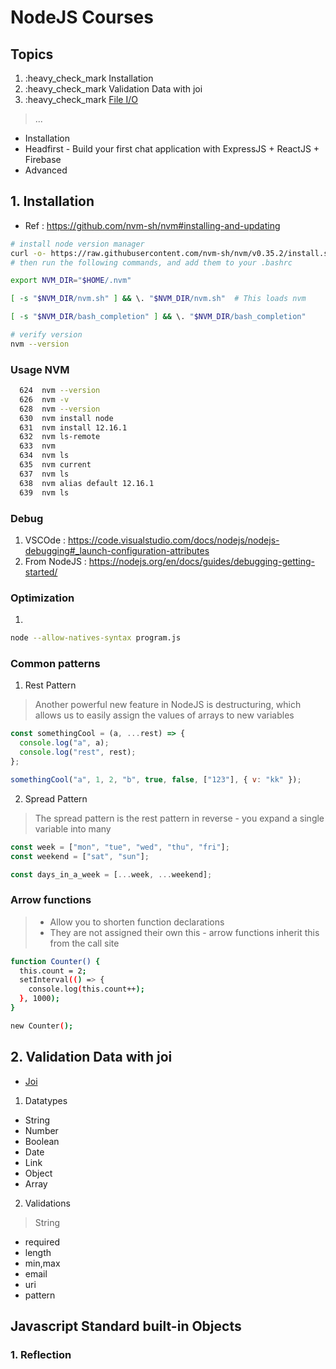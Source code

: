 # NodeJS Courses

## Topics

1. :heavy_check_mark Installation
2. :heavy_check_mark Validation Data with joi
3. :heavy_check_mark [File I/O](./file/README.md)

> ...

- Installation
- Headfirst - Build your first chat application with ExpressJS + ReactJS + Firebase
- Advanced

## 1. Installation

- Ref : https://github.com/nvm-sh/nvm#installing-and-updating

```bash
# install node version manager
curl -o- https://raw.githubusercontent.com/nvm-sh/nvm/v0.35.2/install.sh | bash
# then run the following commands, and add them to your .bashrc

export NVM_DIR="$HOME/.nvm"

[ -s "$NVM_DIR/nvm.sh" ] && \. "$NVM_DIR/nvm.sh"  # This loads nvm

[ -s "$NVM_DIR/bash_completion" ] && \. "$NVM_DIR/bash_completion"

# verify version
nvm --version
```

### Usage NVM

```bash
  624  nvm --version
  626  nvm -v
  628  nvm --version
  630  nvm install node
  631  nvm install 12.16.1
  632  nvm ls-remote
  633  nvm
  634  nvm ls
  635  nvm current
  637  nvm ls
  638  nvm alias default 12.16.1
  639  nvm ls

```

### Debug

1. VSCOde : https://code.visualstudio.com/docs/nodejs/nodejs-debugging#_launch-configuration-attributes
2. From NodeJS : https://nodejs.org/en/docs/guides/debugging-getting-started/

### Optimization

1.

```bash
node --allow-natives-syntax program.js
```

### Common patterns

1. Rest Pattern

> Another powerful new feature in NodeJS is destructuring, which allows us to easily assign the values of arrays to new variables

```js
const somethingCool = (a, ...rest) => {
  console.log("a", a);
  console.log("rest", rest);
};

somethingCool("a", 1, 2, "b", true, false, ["123"], { v: "kk" });
```

2. Spread Pattern

> The spread pattern is the rest pattern in reverse - you expand a single variable into many

```js
const week = ["mon", "tue", "wed", "thu", "fri"];
const weekend = ["sat", "sun"];

const days_in_a_week = [...week, ...weekend];
```

### Arrow functions

> - Allow you to shorten function declarations
> - They are not assigned their own this - arrow functions inherit this from the call site

```bash
function Counter() {
  this.count = 2;
  setInterval(() => {
    console.log(this.count++);
  }, 1000);
}

new Counter();
```

## 2. Validation Data with joi

- [Joi](https://hapi.dev/module/joi/api/?v=17.1.1)

1. Datatypes

- String
- Number
- Boolean
- Date
- Link
- Object
- Array

2. Validations

> String

- required
- length
- min,max
- email
- uri
- pattern

## Javascript Standard built-in Objects

### 1. Reflection
